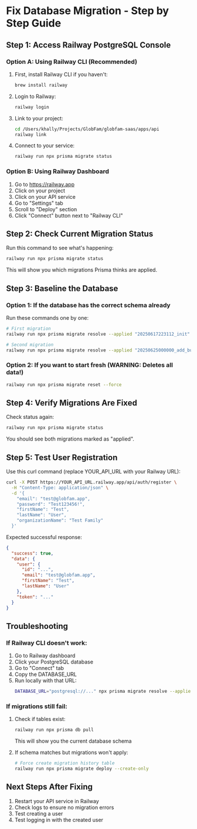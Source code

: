 # Fix Database Migration - Step by Step Guide

## Step 1: Access Railway PostgreSQL Console

### Option A: Using Railway CLI (Recommended)
1. First, install Railway CLI if you haven't:
   ```bash
   brew install railway
   ```

2. Login to Railway:
   ```bash
   railway login
   ```

3. Link to your project:
   ```bash
   cd /Users/khally/Projects/GlobFam/globfam-saas/apps/api
   railway link
   ```

4. Connect to your service:
   ```bash
   railway run npx prisma migrate status
   ```

### Option B: Using Railway Dashboard
1. Go to https://railway.app
2. Click on your project
3. Click on your API service
4. Go to "Settings" tab
5. Scroll to "Deploy" section
6. Click "Connect" button next to "Railway CLI"

## Step 2: Check Current Migration Status

Run this command to see what's happening:
```bash
railway run npx prisma migrate status
```

This will show you which migrations Prisma thinks are applied.

## Step 3: Baseline the Database

### Option 1: If the database has the correct schema already
Run these commands one by one:

```bash
# First migration
railway run npx prisma migrate resolve --applied "20250617223112_init"

# Second migration  
railway run npx prisma migrate resolve --applied "20250625000000_add_budget_models"
```

### Option 2: If you want to start fresh (WARNING: Deletes all data!)
```bash
railway run npx prisma migrate reset --force
```

## Step 4: Verify Migrations Are Fixed

Check status again:
```bash
railway run npx prisma migrate status
```

You should see both migrations marked as "applied".

## Step 5: Test User Registration

Use this curl command (replace YOUR_API_URL with your Railway URL):

```bash
curl -X POST https://YOUR_API_URL.railway.app/api/auth/register \
  -H "Content-Type: application/json" \
  -d '{
    "email": "test@globfam.app",
    "password": "Test123456!",
    "firstName": "Test",
    "lastName": "User",
    "organizationName": "Test Family"
  }'
```

Expected successful response:
```json
{
  "success": true,
  "data": {
    "user": {
      "id": "...",
      "email": "test@globfam.app",
      "firstName": "Test",
      "lastName": "User"
    },
    "token": "..."
  }
}
```

## Troubleshooting

### If Railway CLI doesn't work:
1. Go to Railway dashboard
2. Click your PostgreSQL database
3. Go to "Connect" tab
4. Copy the DATABASE_URL
5. Run locally with that URL:
   ```bash
   DATABASE_URL="postgresql://..." npx prisma migrate resolve --applied "20250617223112_init"
   ```

### If migrations still fail:
1. Check if tables exist:
   ```bash
   railway run npx prisma db pull
   ```
   This will show you the current database schema

2. If schema matches but migrations won't apply:
   ```bash
   # Force create migration history table
   railway run npx prisma migrate deploy --create-only
   ```

## Next Steps After Fixing

1. Restart your API service in Railway
2. Check logs to ensure no migration errors
3. Test creating a user
4. Test logging in with the created user